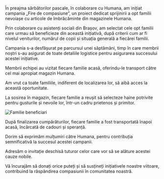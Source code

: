 În preajma sărbătorilor pascale, în colaborare cu Humana, am inițiat campania „Fire de compasiune”, un proiect dedicat sprijinirii a opt familii nevoiașe cu articole de îmbrăcăminte din magazinele Humana.

Prin colaborare cu asistenți sociali din Brașov, am selectat cele opt familii care urmau să beneficieze din această inițiativă, după criterii cum ar fi nivelul veniturilor, numărul de copii și situația generală a fiecărei familii.

Campania s-a desfășurat pe parcursul unei săptămâni, timp în care membrii noștri s-au asigurat de toate detaliile logistice pentru asigurarea succesului acestei inițiative.

Membrii echipei au vizitat fiecare familie acasă, oferindu-le transport către cel mai apropiat magazin Humana. 

Am vrut ca toate familiile, indiferent de localizarea lor, să aibă acces la această oportunitate.

La sosirea în magazin, fiecare familie a reușit să selecteze haine potrivite pentru gusturile și nevoile lor, într-un cadru prietenos și primitor.

![Familie beneficiari](/image5.webp)

După finalizarea cumpărăturilor, fiecare familie a fost transportată înapoi acasă, încărcată de cadouri și speranță.

Dorim să exprimăm mulțumiri către Humana, pentru contribuția semnificativă la succesul acestei campanii.

Adresăm o invitație deschisă tuturor celor care vor să se alăture acestei cauze nobile.

Vă încurajăm să donați orice puteți și să susțineți inițiativele noastre viitoare, contribuind la răspândirea compasiunii în comunitatea noastră.
